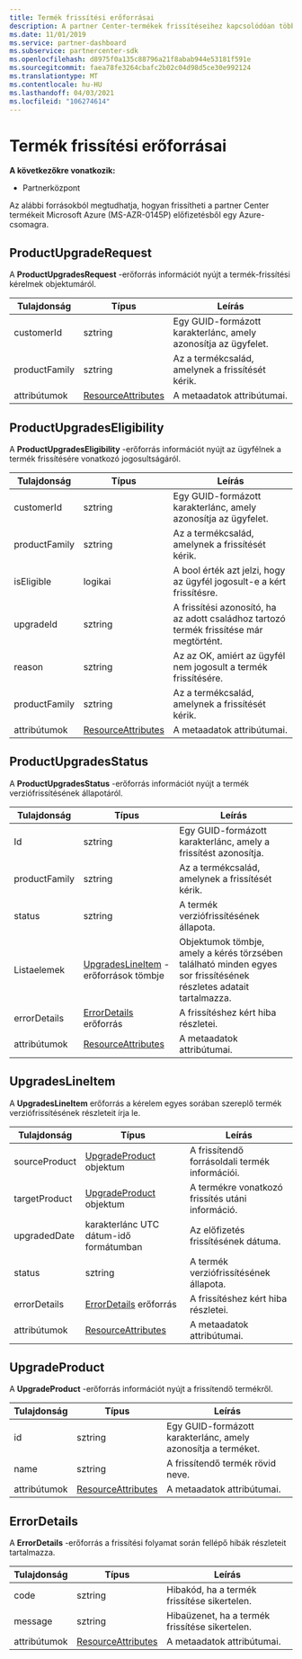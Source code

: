 ```yaml
---
title: Termék frissítési erőforrásai
description: A partner Center-termékek frissítéseihez kapcsolódóan több erőforrást is használhat egy Azure-csomagra. Ilyenek például a ProductUpgradeRequest, a ProductUpgradesEligibility, a ProductUpgradesStatus, a UpgradesLineItem, a UpgradeProduct és a ErrorDetails.
ms.date: 11/01/2019
ms.service: partner-dashboard
ms.subservice: partnercenter-sdk
ms.openlocfilehash: d8975f0a135c88796a21f8abab944e53181f591e
ms.sourcegitcommit: faea78fe3264cbafc2b02c04d98d5ce30e992124
ms.translationtype: MT
ms.contentlocale: hu-HU
ms.lasthandoff: 04/03/2021
ms.locfileid: "106274614"
---
```

# <a name="product-upgrade-resources"></a>Termék frissítési erőforrásai

**A következőkre vonatkozik:**

- Partnerközpont

Az alábbi forrásokból megtudhatja, hogyan frissítheti a partner Center termékeit Microsoft Azure (MS-AZR-0145P) előfizetésből egy Azure-csomagra.

## <a name="productupgraderequest"></a>ProductUpgradeRequest

A **ProductUpgradesRequest** -erőforrás információt nyújt a termék-frissítési kérelmek objektumáról.

| Tulajdonság      | Típus                                                          | Leírás                                                |
|---------------|---------------------------------------------------------------|------------------------------------------------------------|
| customerId    | sztring                                                        | Egy GUID-formázott karakterlánc, amely azonosítja az ügyfelet.      |
| productFamily | sztring                                                        | Az a termékcsalád, amelynek a frissítését kérik. |
| attribútumok    | [ResourceAttributes](utility-resources.md#resourceattributes) | A metaadatok attribútumai.                                   |

## <a name="productupgradeseligibility"></a>ProductUpgradesEligibility

A **ProductUpgradesEligibility** -erőforrás információt nyújt az ügyfélnek a termék frissítésére vonatkozó jogosultságáról.

| Tulajdonság      | Típus                                                          | Leírás                                                                      |
|---------------|---------------------------------------------------------------|----------------------------------------------------------------------------------|
| customerId    | sztring                                                        | Egy GUID-formázott karakterlánc, amely azonosítja az ügyfelet.                            |
| productFamily | sztring                                                        | Az a termékcsalád, amelynek a frissítését kérik.                       |
| isEligible    | logikai                                                          | A bool érték azt jelzi, hogy az ügyfél jogosult-e a kért frissítésre. |
| upgradeId     | sztring                                                        | A frissítési azonosító, ha az adott családhoz tartozó termék frissítése már megtörtént.        |
| reason        | sztring                                                        | Az az OK, amiért az ügyfél nem jogosult a termék frissítésére.                |
| productFamily | sztring                                                        | Az a termékcsalád, amelynek a frissítését kérik.                       |
| attribútumok    | [ResourceAttributes](utility-resources.md#resourceattributes) | A metaadatok attribútumai.                                                         |

## <a name="productupgradesstatus"></a>ProductUpgradesStatus

A **ProductUpgradesStatus** -erőforrás információt nyújt a termék verziófrissítésének állapotáról.

| Tulajdonság | Típus   | Leírás                                          |
|----------|--------|------------------------------------------------------|
| Id       | sztring | Egy GUID-formázott karakterlánc, amely a frissítést azonosítja. |
| productFamily       | sztring                                                         | Az a termékcsalád, amelynek a frissítését kérik.
| status              | sztring                                                         | A termék verziófrissítésének állapota.
| Listaelemek           | [UpgradesLineItem](#upgradeslineitem) -erőforrások tömbje       | Objektumok tömbje, amely a kérés törzsében található minden egyes sor frissítésének részletes adatait tartalmazza.
| errorDetails        | [ErrorDetails](#errordetails) erőforrás                         | A frissítéshez kért hiba részletei.
| attribútumok          | [ResourceAttributes](utility-resources.md#resourceattributes)  | A metaadatok attribútumai. |

## <a name="upgradeslineitem"></a>UpgradesLineItem

A **UpgradesLineItem** erőforrás a kérelem egyes sorában szereplő termék verziófrissítésének részleteit írja le.

| Tulajdonság      | Típus                                                          | Leírás                                       |
|---------------|---------------------------------------------------------------|---------------------------------------------------|
| sourceProduct | [UpgradeProduct](#upgradeproduct) objektum                      | A frissítendő forrásoldali termék információi. |
| targetProduct | [UpgradeProduct](#upgradeproduct) objektum                      | A termékre vonatkozó frissítés utáni információ.   |
| upgradedDate  | karakterlánc UTC dátum-idő formátumban                                | Az előfizetés frissítésének dátuma.           |
| status        | sztring                                                        | A termék verziófrissítésének állapota.                |
| errorDetails  | [ErrorDetails](#errordetails) erőforrás                        | A frissítéshez kért hiba részletei.          |
| attribútumok    | [ResourceAttributes](utility-resources.md#resourceattributes) | A metaadatok attribútumai.                          |

## <a name="upgradeproduct"></a>UpgradeProduct

A **UpgradeProduct** -erőforrás információt nyújt a frissítendő termékről.

| Tulajdonság   | Típus                                                          | Leírás                                          |
|------------|---------------------------------------------------------------|------------------------------------------------------|
| id         | sztring                                                        | Egy GUID-formázott karakterlánc, amely azonosítja a terméket. |
| name       | sztring                                                        | A frissítendő termék rövid neve.         |
| attribútumok | [ResourceAttributes](utility-resources.md#resourceattributes) | A metaadatok attribútumai.                             |

## <a name="errordetails"></a>ErrorDetails

A **ErrorDetails** -erőforrás a frissítési folyamat során fellépő hibák részleteit tartalmazza.

| Tulajdonság   | Típus                                                          | Leírás                                       |
|------------|---------------------------------------------------------------|---------------------------------------------------|
| code       | sztring                                                        | Hibakód, ha a termék frissítése sikertelen.      |
| message    | sztring                                                        | Hibaüzenet, ha a termék frissítése sikertelen. |
| attribútumok | [ResourceAttributes](utility-resources.md#resourceattributes) | A metaadatok attribútumai.                          |
